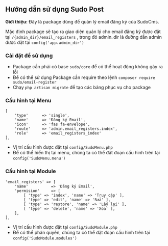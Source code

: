 ## Hướng dẫn sử dụng Sudo Post ##

**Giới thiệu:** Đây là package dùng để quản lý email đăng ký của SudoCms.

Mặc định package sẽ tạo ra giao diện quản lý cho email đăng ký được đặt tại `/{admin_dir}/email_registers` , trong đó admin_dir là đường dẫn admin được đặt tại `config('app.admin_dir')`

### Cài đặt để sử dụng ###

- Package cần phải có base `sudo/core` để có thể hoạt động không gây ra lỗi
- Để có thể sử dụng Package cần require theo lệnh `composer require sudo/email-register`
- Chạy `php artisan migrate` để tạo các bảng phục vụ cho package

### Cấu hình tại Menu ###

	[
    	'type' 		=> 'single',
		'name' 		=> 'Đăng ký Email',
		'icon' 		=> 'fas fa-envelope',
		'route' 	=> 'admin.email_registers.index',
		'role'		=> 'email_registers_index'
	],
 
- Vị trí cấu hình được đặt tại `config/SudoMenu.php`
- Để có thể hiển thị tại menu, chúng ta có thể đặt đoạn cấu hình trên tại `config('SudoMenu.menu')`

### Cấu hình tại Module ###
	
	'email_registers' => [
		'name' 			=> 'Đăng ký Email',
		'permision' 	=> [
			[ 'type' => 'index', 'name' => 'Truy cập' ],
			[ 'type' => 'edit', 'name' => 'Sửa' ],
			[ 'type' => 'restore', 'name' => 'Lấy lại' ],
			[ 'type' => 'delete', 'name' => 'Xóa' ],
		],
	],

- Vị trí cấu hình được đặt tại `config/SudoModule.php`
- Để có thể phân quyền, chúng ta có thể đặt đoạn cấu hình trên tại `config('SudoModule.modules')`
 